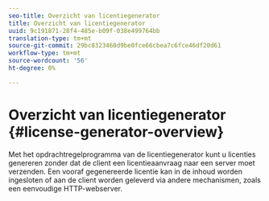 ```yaml
---
seo-title: Overzicht van licentiegenerator
title: Overzicht van licentiegenerator
uuid: 9c191871-28f4-485e-b09f-038e499764bb
translation-type: tm+mt
source-git-commit: 29bc8323460d9be0fce66cbea7c6fce46df20d61
workflow-type: tm+mt
source-wordcount: '56'
ht-degree: 0%

---
```



# Overzicht van licentiegenerator {#license-generator-overview}

Met het opdrachtregelprogramma van de licentiegenerator kunt u licenties genereren zonder dat de client een licentieaanvraag naar een server moet verzenden. Een vooraf gegenereerde licentie kan in de inhoud worden ingesloten of aan de client worden geleverd via andere mechanismen, zoals een eenvoudige HTTP-webserver.
